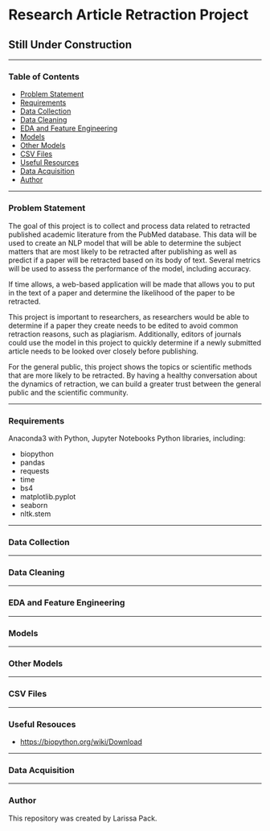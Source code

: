# Research Article Retraction Project

## Still Under Construction

---

### Table of Contents
* [Problem Statement](#problem-statement)
* [Requirements](#requirements)
* [Data Collection](#data-collection)
* [Data Cleaning](#data-cleaning)
* [EDA and Feature Engineering](#eda-and-feature-engineering)
* [Models](#naive-bayes)
* [Other Models](#other-models)
* [CSV Files](#csv-files)
* [Useful Resources](#useful-resources)
* [Data Acquisition](#data-acquisition)
* [Author](#author)

---

### Problem Statement
The goal of this project is to collect and process data related to retracted published academic literature from the PubMed database. This data will be used to create an NLP model that will be able to determine the subject matters that are most likely to be retracted after publishing as well as predict if a paper will be retracted based on its body of text. Several metrics will be used to assess the performance of the model, including accuracy. 

If time allows, a web-based application will be made that allows you to put in the text of a paper and determine the likelihood of the paper to be retracted. 

This project is important to researchers, as researchers would be able to determine if a paper they create needs to be edited to avoid common retraction reasons, such as plagiarism. Additionally, editors of journals could use the model in this project to quickly determine if a newly submitted article needs to be looked over closely before publishing. 

For the general public, this project shows the topics or scientific methods that are more likely to be retracted. By having a healthy conversation about the dynamics of retraction, we can build a greater trust between the general public and the scientific community.

---

### Requirements
Anaconda3 with Python, Jupyter Notebooks
Python libraries, including:
* biopython
* pandas
* requests
* time
* bs4
* matplotlib.pyplot
* seaborn
* nltk.stem

---

### Data Collection


---

### Data Cleaning


---

### EDA and Feature Engineering


---

### Models
 

---

### Other Models


---

### CSV Files


---

### Useful Resouces
* https://biopython.org/wiki/Download

---

### Data Acquisition


---

### Author
This repository was created by Larissa Pack. 
